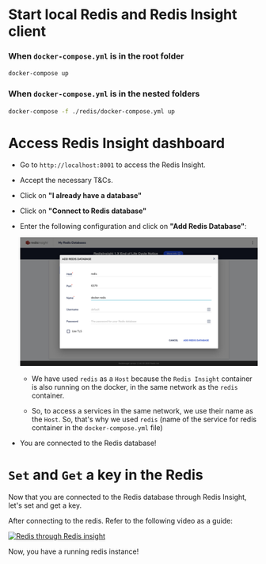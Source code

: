 # Start local Redis and Redis Insight client

### When `docker-compose.yml` is in the root folder

```bash
docker-compose up
```

### When `docker-compose.yml` is in the nested folders

```bash
docker-compose -f ./redis/docker-compose.yml up
```

# Access Redis Insight dashboard

- Go to `http://localhost:8001` to access the Redis Insight.
- Accept the necessary T&Cs.
- Click on **"I already have a database"**
- Click on **"Connect to Redis database"**
- Enter the following configuration and click on **"Add Redis Database"**:

  <img src="./redis-config.png"/>

  - We have used `redis` as a `Host` because the `Redis Insight` container is also running on the docker, in the same network as the `redis` container.

  - So, to access a services in the same network, we use their name as the `Host`. So, that's why we used `redis` (name of the service for redis container in the `docker-compose.yml` file)

- You are connected to the Redis database!

# `Set` and `Get` a key in the Redis

Now that you are connected to the Redis database through Redis Insight, let's set and get a key.

After connecting to the redis. Refer to the following video as a guide:

[![Redis through Redis insight](https://img.youtube.com/vi/Z4pAv2-NVSI/0.jpg)](https://www.youtube.com/watch?v=Z4pAv2-NVSI)

Now, you have a running redis instance!
